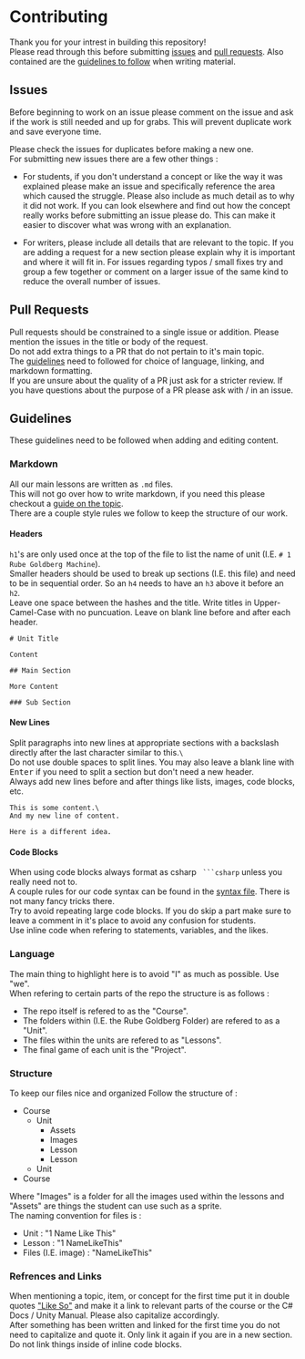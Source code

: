 # Contributing

Thank you for your intrest in building this repository!\
Please read through this before submitting [issues](#issues) and [pull requests](#pull-requests). Also contained are the [guidelines to follow](#guidelines) when writing material.

## Issues

Before beginning to work on an issue please comment on the issue and ask if the work is still needed and up for grabs. This will prevent duplicate work and save everyone time.

Please check the issues for duplicates before making a new one.\
For submitting new issues there are a few other things :

* For students, if you don't understand a concept or like the way it was explained please make an issue and specifically reference the area which caused the struggle. Please also include as much detail as to why it did not work. If you can look elsewhere and find out how the concept really works before submitting an issue please do. This can make it easier to discover what was wrong with an explanation.

* For writers, please include all details that are relevant to the topic. If you are adding a request for a new section please explain why it is important and where it will fit in. For issues regarding typos / small fixes try and group a few together or comment on a larger issue of the same kind to reduce the overall number of issues.

## Pull Requests

Pull requests should be constrained to a single issue or addition. Please mention the issues in the title or body of the request.\
Do not add extra things to a PR that do not pertain to it's main topic.\
The [guidelines](#guidelines) need to followed for choice of language, linking, and markdown formatting.\
If you are unsure about the quality of a PR just ask for a stricter review. If you have questions about the purpose of a PR please ask with / in an issue.

## Guidelines

These guidelines need to be followed when adding and editing content.

### Markdown

All our main lessons are written as `.md` files.\
This will not go over how to write markdown, if you need this please checkout a [guide on the topic](https://guides.github.com/features/mastering-markdown/).\
There are a couple style rules we follow to keep the structure of our work.

#### Headers

`h1`'s are only used once at the top of the file to list the name of unit (I.E. `# 1 Rube Goldberg Machine`).\
Smaller headers should be used to break up sections (I.E. this file) and need to be in sequential order. So an `h4` needs to have an `h3` above it before an `h2`.\
Leave one space between the hashes and the title. Write titles in Upper-Camel-Case with no puncuation. Leave on blank line before and after each header.

```
# Unit Title

Content

## Main Section

More Content

### Sub Section
```

#### New Lines

Split paragraphs into new lines at appropriate sections with a backslash directly after the last character similar to this.`\`\
Do not use double spaces to split lines. You may also leave a blank line with <kbd>Enter</kbd> if you need to split a section but don't need a new header.\
Always add new lines before and after things like lists, images, code blocks, etc.

```
This is some content.\
And my new line of content.

Here is a different idea.
```

#### Code Blocks

When using code blocks always format as csharp ```` ```csharp```` unless you really need not to.\
A couple rules for our code syntax can be found in the [syntax file](./2%20Dice%20Game/Syntax.md). There is not many fancy tricks there.\
Try to avoid repeating large code blocks. If you do skip a part make sure to leave a comment in it's place to avoid any confusion for students.\
Use inline code when refering to statements, variables, and the likes.

### Language

The main thing to highlight here is to avoid "I" as much as possible. Use "we".\
When refering to certain parts of the repo the structure is as follows :

* The repo itself is refered to as the "Course".
* The folders within (I.E. the Rube Goldberg Folder) are refered to as a "Unit".
* The files within the units are refered to as "Lessons".
* The final game of each unit is the "Project".

### Structure

To keep our files nice and organized Follow the structure of :

* Course
  * Unit
    * Assets
    * Images
    * Lesson
    * Lesson
  * Unit
* Course

Where "Images" is a folder for all the images used within the lessons and "Assets" are things the student can use such as a sprite.\
The naming convention for files is :

* Unit : "1 Name Like This"
* Lesson : "1 NameLikeThis"
* Files (I.E. image) : "NameLikeThis"

### Refrences and Links

When mentioning a topic, item, or concept for the first time put it in double quotes ["Like So"](#refrences-and-links) and make it a link to relevant parts of the course or the C# Docs / Unity Manual. Please also capitalize accordingly.\
After something has been written and linked for the first time you do not need to capitalize and quote it. Only link it again if you are in a new section.\
Do not link things inside of inline code blocks.
